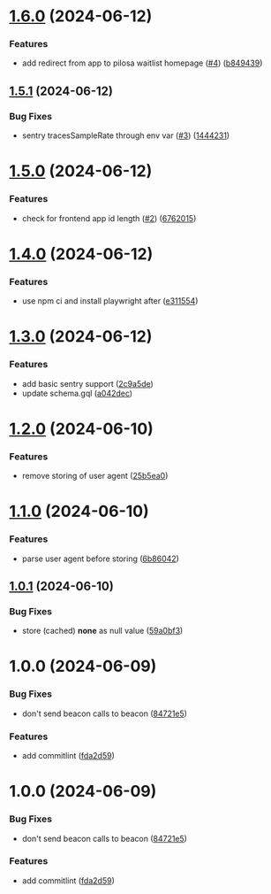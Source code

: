 # [1.6.0](https://github.com/pilosa-group/pilosa-api/compare/v1.5.1...v1.6.0) (2024-06-12)


### Features

* add redirect from app to pilosa waitlist homepage ([#4](https://github.com/pilosa-group/pilosa-api/issues/4)) ([b849439](https://github.com/pilosa-group/pilosa-api/commit/b84943990a71c0a4f55f531b58261bc0e98a0ede))

## [1.5.1](https://github.com/pilosa-group/pilosa-api/compare/v1.5.0...v1.5.1) (2024-06-12)


### Bug Fixes

* sentry tracesSampleRate through env var ([#3](https://github.com/pilosa-group/pilosa-api/issues/3)) ([1444231](https://github.com/pilosa-group/pilosa-api/commit/1444231b218d8b5bb612e56b9aa9765b925f4562))

# [1.5.0](https://github.com/pilosa-group/pilosa-api/compare/v1.4.0...v1.5.0) (2024-06-12)


### Features

* check for frontend app id length ([#2](https://github.com/pilosa-group/pilosa-api/issues/2)) ([6762015](https://github.com/pilosa-group/pilosa-api/commit/67620159b8a102c146768fd8640a12765713eb96))

# [1.4.0](https://github.com/pilosa-group/pilosa-api/compare/v1.3.0...v1.4.0) (2024-06-12)


### Features

* use npm ci and install playwright after ([e311554](https://github.com/pilosa-group/pilosa-api/commit/e3115542b4ea5ba08dd70bcb8c6cab2ac37437d1))

# [1.3.0](https://github.com/pilosa-group/pilosa-api/compare/v1.2.0...v1.3.0) (2024-06-12)


### Features

* add basic sentry support ([2c9a5de](https://github.com/pilosa-group/pilosa-api/commit/2c9a5de097f87b45ea0cc7afd30a746b97ecb574))
* update schema.gql ([a042dec](https://github.com/pilosa-group/pilosa-api/commit/a042dec6dcd220ba2b7d52229763a85286ec0075))

# [1.2.0](https://github.com/pilosa-group/pilosa-api/compare/v1.1.0...v1.2.0) (2024-06-10)


### Features

* remove storing of user agent ([25b5ea0](https://github.com/pilosa-group/pilosa-api/commit/25b5ea0b87a9050957c7b3a25e772db0fbb65b85))

# [1.1.0](https://github.com/pilosa-group/pilosa-api/compare/v1.0.1...v1.1.0) (2024-06-10)


### Features

* parse user agent before storing ([6b86042](https://github.com/pilosa-group/pilosa-api/commit/6b860422e7ca04fa96336ea66b50e1b89fbda7ae))

## [1.0.1](https://github.com/pilosa-group/pilosa-api/compare/v1.0.0...v1.0.1) (2024-06-10)


### Bug Fixes

* store (cached) __none__ as null value ([59a0bf3](https://github.com/pilosa-group/pilosa-api/commit/59a0bf3c5d094546216ababcda394bfa171afbf5))

# 1.0.0 (2024-06-09)


### Bug Fixes

* don't send beacon calls to beacon ([84721e5](https://github.com/pilosa-group/pilosa-api/commit/84721e5a681ea6137ff399a4d3669b5a0191d109))


### Features

* add commitlint ([fda2d59](https://github.com/pilosa-group/pilosa-api/commit/fda2d597704eb283b3f703052f1f554ab38430b3))

# 1.0.0 (2024-06-09)


### Bug Fixes

* don't send beacon calls to beacon ([84721e5](https://github.com/pilosa-group/pilosa-api/commit/84721e5a681ea6137ff399a4d3669b5a0191d109))


### Features

* add commitlint ([fda2d59](https://github.com/pilosa-group/pilosa-api/commit/fda2d597704eb283b3f703052f1f554ab38430b3))
